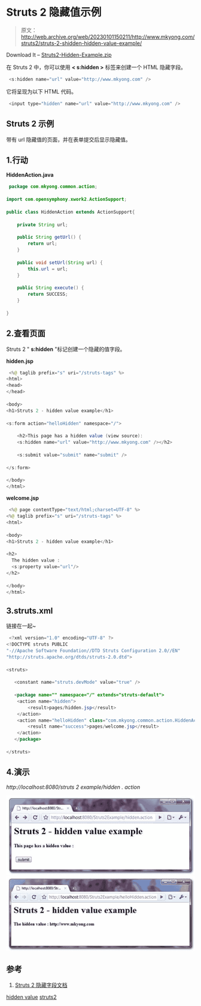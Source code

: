 # Struts 2 <hidden>隐藏值示例</hidden>

> 原文：<http://web.archive.org/web/20230101150211/http://www.mkyong.com/struts2/struts-2-shidden-hidden-value-example/>

Download It – [Struts2-Hidden-Example.zip](http://web.archive.org/web/20190304030906/http://www.mkyong.com/wp-content/uploads/2010/06/Struts2-Hidden-Example.zip)

在 Struts 2 中，你可以使用 **< s:hidden >** 标签来创建一个 HTML 隐藏字段。

```java
 <s:hidden name="url" value="http://www.mkyong.com" /> 
```

它将呈现为以下 HTML 代码。

```java
 <input type="hidden" name="url" value="http://www.mkyong.com" /> 
```

## Struts 2 <hidden>示例</hidden>

带有 url 隐藏值的页面，并在表单提交后显示隐藏值。

 ## 1.行动

**HiddenAction.java**

```java
 package com.mkyong.common.action;

import com.opensymphony.xwork2.ActionSupport;

public class HiddenAction extends ActionSupport{

	private String url;

	public String getUrl() {
		return url;
	}

	public void setUrl(String url) {
		this.url = url;
	}

	public String execute() {
		return SUCCESS;
	}

} 
```

 ## 2.查看页面

Struts 2 " **s:hidden** "标记创建一个隐藏的值字段。

**hidden.jsp**

```java
 <%@ taglib prefix="s" uri="/struts-tags" %>
<html>
<head>
</head>

<body>
<h1>Struts 2 - hidden value example</h1>

<s:form action="helloHidden" namespace="/">

	<h2>This page has a hidden value (view source): 
	<s:hidden name="url" value="http://www.mkyong.com" /></h2> 

	<s:submit value="submit" name="submit" />

</s:form>

</body>
</html> 
```

**welcome.jsp**

```java
 <%@ page contentType="text/html;charset=UTF-8" %>
<%@ taglib prefix="s" uri="/struts-tags" %>
<html>

<body>
<h1>Struts 2 - hidden value example</h1>

<h2>
  The hidden value :
  <s:property value="url"/>
</h2> 

</body>
</html> 
```

## 3.struts.xml

链接在一起~

```java
 <?xml version="1.0" encoding="UTF-8" ?>
<!DOCTYPE struts PUBLIC
"-//Apache Software Foundation//DTD Struts Configuration 2.0//EN"
"http://struts.apache.org/dtds/struts-2.0.dtd">

<struts>

   <constant name="struts.devMode" value="true" />

   <package name="" namespace="/" extends="struts-default">
	<action name="hidden">
		<result>pages/hidden.jsp</result>
	</action>
	<action name="helloHidden" class="com.mkyong.common.action.HiddenAction">
		<result name="success">pages/welcome.jsp</result>
	</action>
   </package>

</struts> 
```

## 4.演示

*http://localhost:8080/struts 2 example/hidden . action*

![Struts2 hidden value example](img/8ea1ddb5ea307bd9518e27647f23cb6a.png "Struts2-hidden-example")![Struts2 hidden value example](img/352fa32fe4409eca06fe70ca97fcc70f.png "Struts2-hidden-example-1")

## 参考

1.  [Struts 2 隐藏字段文档](http://web.archive.org/web/20190304030906/http://struts.apache.org/2.x/docs/hidden.html)

[hidden value](http://web.archive.org/web/20190304030906/http://www.mkyong.com/tag/hidden-value/) [struts2](http://web.archive.org/web/20190304030906/http://www.mkyong.com/tag/struts2/)







